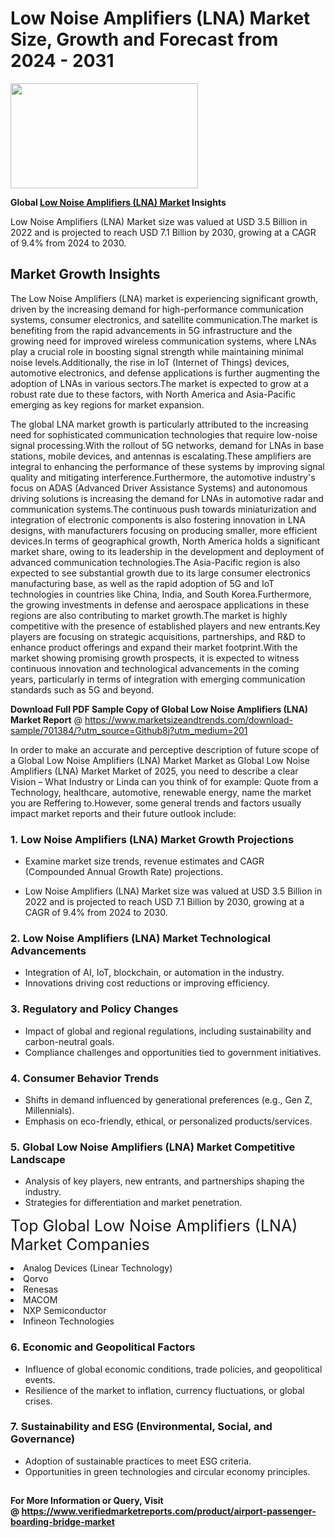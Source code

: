 <H1>Low Noise Amplifiers (LNA) Market Size, Growth and Forecast from 2024 - 2031</H1><img class="aligncenter size-medium wp-image-584254" src="https://thirdeyenews.in/wp-content/uploads/2024/09/Global-Market-Research-300x168.jpeg" alt="" width="300" height="168" /><p><strong>Global&nbsp;<a href="https://www.marketsizeandtrends.com/download-sample/701384/?utm_source=Github8j?utm_medium=201">Low Noise Amplifiers (LNA) Market</a> Insights</strong></p><p>Low Noise Amplifiers (LNA) Market size was valued at USD 3.5 Billion in 2022 and is projected to reach USD 7.1 Billion by 2030, growing at a CAGR of 9.4% from 2024 to 2030.</p><p><h2>Market Growth Insights</h2> <p>The Low Noise Amplifiers (LNA) market is experiencing significant growth, driven by the increasing demand for high-performance communication systems, consumer electronics, and satellite communication.The market is benefiting from the rapid advancements in 5G infrastructure and the growing need for improved wireless communication systems, where LNAs play a crucial role in boosting signal strength while maintaining minimal noise levels.Additionally, the rise in IoT (Internet of Things) devices, automotive electronics, and defense applications is further augmenting the adoption of LNAs in various sectors.The market is expected to grow at a robust rate due to these factors, with North America and Asia-Pacific emerging as key regions for market expansion.</p> <p>The global LNA market growth is particularly attributed to the increasing need for sophisticated communication technologies that require low-noise signal processing.With the rollout of 5G networks, demand for LNAs in base stations, mobile devices, and antennas is escalating.These amplifiers are integral to enhancing the performance of these systems by improving signal quality and mitigating interference.Furthermore, the automotive industry's focus on ADAS (Advanced Driver Assistance Systems) and autonomous driving solutions is increasing the demand for LNAs in automotive radar and communication systems.The continuous push towards miniaturization and integration of electronic components is also fostering innovation in LNA designs, with manufacturers focusing on producing smaller, more efficient devices.In terms of geographical growth, North America holds a significant market share, owing to its leadership in the development and deployment of advanced communication technologies.The Asia-Pacific region is also expected to see substantial growth due to its large consumer electronics manufacturing base, as well as the rapid adoption of 5G and IoT technologies in countries like China, India, and South Korea.Furthermore, the growing investments in defense and aerospace applications in these regions are also contributing to market growth.The market is highly competitive with the presence of established players and new entrants.Key players are focusing on strategic acquisitions, partnerships, and R&D to enhance product offerings and expand their market footprint.With the market showing promising growth prospects, it is expected to witness continuous innovation and technological advancements in the coming years, particularly in terms of integration with emerging communication standards such as 5G and beyond.</p> <p><span class=""><strong>Download Full PDF Sample Copy of Global Low Noise Amplifiers (LNA) Market Report</strong> @ <a href="https://www.marketsizeandtrends.com/download-sample/701384/?utm_source=Github8j?utm_medium=201" target="_blank">https://www.marketsizeandtrends.com/download-sample/701384/?utm_source=Github8j?utm_medium=201</a></span></p><p>In order to make an accurate and perceptive description of future scope of a Global&nbsp;Low Noise Amplifiers (LNA) Market Market as Global&nbsp;Low Noise Amplifiers (LNA) Market Market of 2025, you need to describe a clear Vision &ndash; What Industry or Linda can you think of for example: Quote from a Technology, healthcare, automotive, renewable energy, name the market you are Reffering to.However, some general trends and factors usually impact market reports and their future outlook include:</p><h3>1.&nbsp;<strong>Low Noise Amplifiers (LNA) Market Growth Projections</strong></h3><ul><li>Examine market size trends, revenue estimates and CAGR (Compounded Annual Growth Rate) projections.</li><li><p>Low Noise Amplifiers (LNA) Market size was valued at USD 3.5 Billion in 2022 and is projected to reach USD 7.1 Billion by 2030, growing at a CAGR of 9.4% from 2024 to 2030.</p></li></ul><h3>2.&nbsp;<strong>Low Noise Amplifiers (LNA) Market Technological Advancements</strong></h3><ul><li>Integration of AI, IoT, blockchain, or automation in the industry.</li><li>Innovations driving cost reductions or improving efficiency.</li></ul><h3>3.&nbsp;<strong>Regulatory and Policy Changes</strong></h3><ul><li>Impact of global and regional regulations, including sustainability and carbon-neutral goals.</li><li>Compliance challenges and opportunities tied to government initiatives.</li></ul><h3>4.&nbsp;<strong>Consumer Behavior Trends</strong></h3><ul><li>Shifts in demand influenced by generational preferences (e.g., Gen Z, Millennials).</li><li>Emphasis on eco-friendly, ethical, or personalized products/services.</li></ul><h3>5.&nbsp;<strong>Global Low Noise Amplifiers (LNA) Market Competitive Landscape</strong></h3><ul><li>Analysis of key players, new entrants, and partnerships shaping the industry.</li><li>Strategies for differentiation and market penetration.</li></ul><p data-pm-slice="1 1 []"><span style="color: inherit; font-family: inherit; font-size: 25px;">Top Global Low Noise Amplifiers (LNA) Market Companies</span></p><div class="" data-test-id=""><p><li>Analog Devices (Linear Technology)</li><li> Qorvo</li><li> Renesas</li><li> MACOM</li><li> NXP Semiconductor</li><li> Infineon Technologies</li></p></div><h3>6.&nbsp;<strong>Economic and Geopolitical Factors</strong></h3><ul><li>Influence of global economic conditions, trade policies, and geopolitical events.</li><li>Resilience of the market to inflation, currency fluctuations, or global crises.</li></ul><h3>7.&nbsp;<strong>Sustainability and ESG (Environmental, Social, and Governance)</strong></h3><ul><li>Adoption of sustainable practices to meet ESG criteria.</li><li>Opportunities in green technologies and circular economy principles.</li></ul><h2><strong style="font-size: 14px;">For More Information or Query, Visit @&nbsp;</strong><a style="background-color: #ffffff; font-size: 14px;" href="https://www.marketsizeandtrends.com/report/low-noise-amplifiers-lna-market/" target="_blank">https://www.verifiedmarketreports.com/product/airport-passenger-boarding-bridge-market</a></h2>